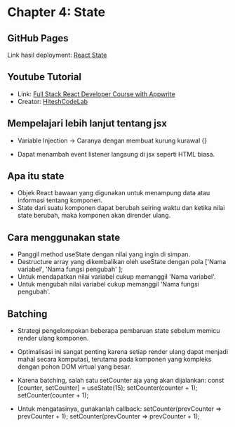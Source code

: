 # Chapter 4: State

## GitHub Pages
Link hasil deployment: [React State](https://fatahpratam.github.io/tutorial-react-state/)

## Youtube Tutorial
- Link: [Full Stack React Developer Course with Appwrite](https://www.youtube.com/watch?v=Bvwq_S0n2pk)
- Creator: [HiteshCodeLab](https://www.youtube.com/@HiteshCodeLab)

## Mempelajari lebih lanjut tentang jsx
- Variable Injection -> Caranya dengan membuat kurung kurawal {}

- Dapat menambah event listener langsung di jsx seperti HTML biasa.

## Apa itu state
- Objek React bawaan yang digunakan untuk menampung data atau informasi tentang komponen.
- State dari suatu komponen dapat berubah seiring waktu dan ketika nilai state berubah, maka komponen akan dirender ulang.

## Cara menggunakan state
- Panggil method useState dengan nilai yang ingin di simpan.
- Destructure array yang dikembalikan oleh useState dengan pola ['Nama variabel', 'Nama fungsi pengubah' ];
- Untuk mendapatkan nilai variabel cukup memanggil 'Nama variabel'.
- Untuk mengubah nilai variabel cukup memanggil 'Nama fungsi pengubah'.

## Batching
- Strategi pengelompokan beberapa pembaruan state sebelum memicu render ulang komponen.
- Optimalisasi ini sangat penting karena setiap render ulang dapat menjadi mahal secara komputasi, terutama pada komponen yang kompleks dengan pohon DOM virtual yang besar.
- Karena batching, salah satu setCounter aja yang akan dijalankan:
const [counter, setCounter] = useState(15);
setCounter(counter + 1);
setCounter(counter + 1);

- Untuk mengatasinya, gunakanlah callback:
setCounter(prevCounter => prevCounter + 1);
setCounter(prevCounter => prevCounter + 1);
